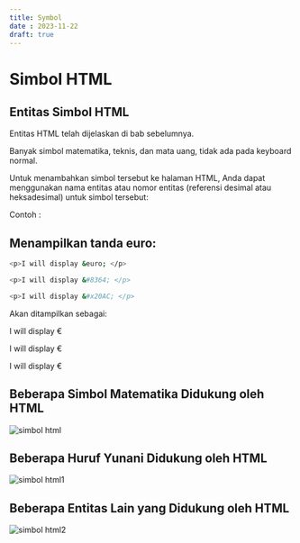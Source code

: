 ```yaml
---
title: Symbol
date : 2023-11-22
draft: true
---
```

# Simbol HTML
## Entitas Simbol HTML 

Entitas HTML telah dijelaskan di bab sebelumnya.

Banyak simbol matematika, teknis, dan mata uang, tidak ada pada keyboard normal.

Untuk menambahkan simbol tersebut ke halaman HTML, Anda dapat menggunakan nama entitas atau nomor entitas (referensi desimal atau heksadesimal) untuk simbol tersebut:

Contoh :

## Menampilkan tanda euro: 

```sh
<p>I will display &euro; </p>
```
```sh
<p>I will display &#8364; </p>
```
```sh
<p>I will display &#x20AC; </p>
```

Akan ditampilkan sebagai:

I will display €

I will display €

I will display €

## Beberapa Simbol Matematika Didukung oleh HTML 
![simbol html](https://github.com/uin-unit/docs-html/blob/main/images/simbol%20html.png)

## Beberapa Huruf Yunani Didukung oleh HTML
![simbol html1](https://github.com/uin-unit/docs-html/blob/main/images/simbol%20html(1).png)

## Beberapa Entitas Lain yang Didukung oleh HTML
![simbol html2](https://github.com/uin-unit/docs-html/blob/main/images/simbol%20html(2).png)
